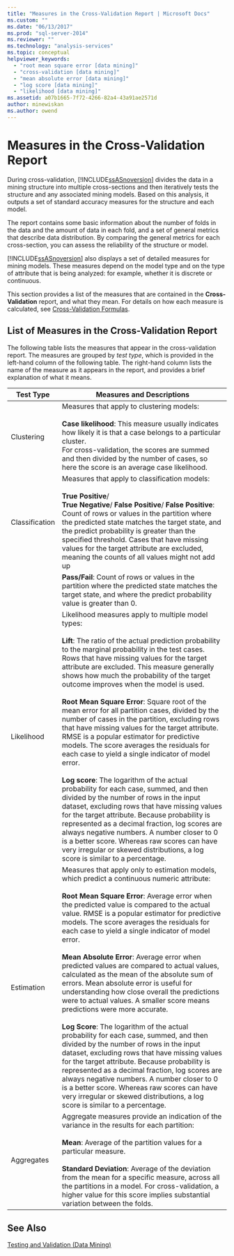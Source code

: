 ```yaml
---
title: "Measures in the Cross-Validation Report | Microsoft Docs"
ms.custom: ""
ms.date: "06/13/2017"
ms.prod: "sql-server-2014"
ms.reviewer: ""
ms.technology: "analysis-services"
ms.topic: conceptual
helpviewer_keywords: 
  - "root mean square error [data mining]"
  - "cross-validation [data mining]"
  - "mean absolute error [data mining]"
  - "log score [data mining]"
  - "likelihood [data mining]"
ms.assetid: a07b1665-7f72-4266-82a4-43a91ae2571d
author: minewiskan
ms.author: owend
---
```

# Measures in the Cross-Validation Report
  During cross-validation, [!INCLUDE[ssASnoversion](../../includes/ssasnoversion-md.md)] divides the data in a mining structure into multiple cross-sections and then iteratively tests the structure and any associated mining models. Based on this analysis, it outputs a set of standard accuracy measures for the structure and each model.  
  
 The report contains some basic information about the number of folds in the data and the amount of data in each fold, and a set of general metrics that describe data distribution. By comparing the general metrics for each cross-section, you can assess the reliability of the structure or model.  
  
 [!INCLUDE[ssASnoversion](../../includes/ssasnoversion-md.md)] also displays a set of detailed measures for mining models. These measures depend on the model type and on the type of attribute that is being analyzed: for example, whether it is discrete or continuous.  
  
 This section provides a list of the measures that are contained in the **Cross-Validation** report, and what they mean. For details on how each measure is calculated, see [Cross-Validation Formulas](cross-validation-formulas.md).  
  
## List of Measures in the Cross-Validation Report  
 The following table lists the measures that appear in the cross-validation report. The measures are grouped by *test type*, which is provided in the left-hand column of the following table. The right-hand column lists the name of the measure as it appears in the report, and provides a brief explanation of what it means.  
  
|Test Type|Measures and Descriptions|  
|---------------|-------------------------------|  
|Clustering|Measures that apply to clustering models:<br /><br /> **Case likelihood**: This measure usually indicates how likely it is that a case belongs to a particular cluster. <br />                      For cross-validation, the scores are summed and then divided by the number of cases, so here the score is an average case likelihood.|  
|Classification|Measures that apply to classification models:<br /><br /> **True Positive**/<br />                      **True Negative**/ **False Positive**/ **False Positive**: Count of rows or values in the partition where the predicted state matches the target state, and the predict probability is greater than the specified threshold. Cases that have missing values for the target attribute are excluded, meaning the counts of all values might not add up|  
||**Pass/Fail**: Count of rows or values in the partition where the predicted state matches the target state, and where the predict probability value is greater than 0.|  
|Likelihood|Likelihood measures apply to multiple model types:<br /><br /> **Lift**: The ratio of the actual prediction probability to the marginal probability in the test cases. Rows that have missing values for the target attribute are excluded. This measure generally shows how much the probability of the target outcome improves when the model is used.<br /><br /> **Root Mean Square Error**: Square root of the mean error for all partition cases, divided by the number of cases in the partition, excluding rows that have missing values for the target attribute. RMSE is a popular estimator for predictive models. The score averages the residuals for each case to yield a single indicator of model error.<br /><br /> **Log score**: The logarithm of the actual probability for each case, summed, and then divided by the number of rows in the input dataset, excluding rows that have missing values for the target attribute. Because probability is represented as a decimal fraction, log scores are always negative numbers. A number closer to 0 is a better score. Whereas raw scores can have very irregular or skewed distributions, a log score is similar to a percentage.|  
|Estimation|Measures that apply only to estimation models, which predict a continuous numeric attribute:<br /><br /> **Root Mean Square Error**: Average error when the predicted value is compared to the actual value. RMSE is a popular estimator for predictive models. The score averages the residuals for each case to yield a single indicator of model error.<br /><br /> **Mean Absolute Error**: Average error when predicted values are compared to actual values, calculated as the mean of the absolute sum of errors. Mean absolute error is useful for understanding how close overall the predictions were to actual values. A smaller score means predictions were more accurate.<br /><br /> **Log Score**: The logarithm of the actual probability for each case, summed, and then divided by the number of rows in the input dataset, excluding rows that have missing values for the target attribute. Because probability is represented as a decimal fraction, log scores are always negative numbers. A number closer to 0 is a better score. Whereas raw scores can have very irregular or skewed distributions, a log score is similar to a percentage.|  
|Aggregates|Aggregate measures provide an indication of the variance in the results for each partition:<br /><br /> **Mean**: Average of the partition values for a particular measure.<br /><br /> **Standard Deviation**: Average of the deviation from the mean for a specific measure, across all the partitions in a model. For cross-validation, a higher value for this score implies substantial variation between the folds.|  
  
## See Also  
 [Testing and Validation &#40;Data Mining&#41;](testing-and-validation-data-mining.md)  
  
  
